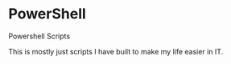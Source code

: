 # PowerShell
Powershell Scripts

This is mostly just scripts I have built to make my life easier in IT.
